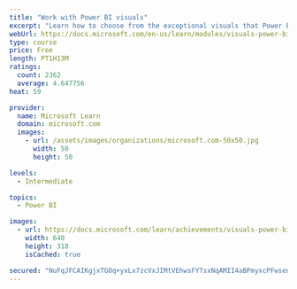 ```yaml
---
title: "Work with Power BI visuals"
excerpt: "Learn how to choose from the exceptional visuals that Power BI makes available to you. Formatting visuals will direct the user’s attention to exactly where you want it, while helping to make the visual easier to read and interpret. You will also learn about how to use key performance indicators (KPIs)."
webUrl: https://docs.microsoft.com/en-us/learn/modules/visuals-power-bi/
type: course
price: Free
length: PT1H13M
ratings:
  count: 2362
  average: 4.647756
heat: 59

provider:
  name: Microsoft Learn
  domain: microsoft.com
  images:
    - url: /assets/images/organizations/microsoft.com-50x50.jpg
      width: 50
      height: 50

levels:
  - Intermediate

topics:
  - Power BI

images:
  - url: https://docs.microsoft.com/learn/achievements/visuals-power-bi-social.png
    width: 640
    height: 318
    isCached: true

secured: "NuFqJFCAIKgjxTGOq+yxLx7zcVxJIMtVEhwsFYTsxNqAMII4aBPmyxcPFwsen4goKy5uFFBwpb4zCbpO4qy3XHEW2XYhuvqLGq3g8H9ULUSD2of1a8hrY/KMCMqOZeAiaOqI8kF51ug+k7Uscuc/SJsyiZXGgCQT0IZdVEZAfWr4MSkCFYEJdbiAh0+pq5xIkxhFlzB3TlMyMAQnCYHFTUrVIUPjCXHU1XAlgcfYeBySpl5HtsPLvFUFWCv4JaXL0hKWEKY0W+mcMAa1nfJr4YQ2kZdk7EY46jUnIfKbQd0ZC/guoyAstQAxqoiwIEd/Xo46ZugxssMklwWEJ5t4nPT4lc3Isu+csXJJO/D+ueu3+vSMtFPxmU1vnFZqOnRqXULZMUZz2VEYcIYenpH+B10SBwstCh2ozBsc78+6iuU=;7CNaKU7iR33G0tO296OI0w=="
---
```


